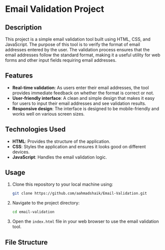 # Email Validation Project

## Description

This project is a simple email validation tool built using HTML, CSS, and JavaScript. The purpose of this tool is to verify the format of email addresses entered by the user. The validation process ensures that the email addresses follow the standard format, making it a useful utility for web forms and other input fields requiring email addresses.

## Features

- **Real-time validation**: As users enter their email addresses, the tool provides immediate feedback on whether the format is correct or not.
- **User-friendly interface**: A clean and simple design that makes it easy for users to input their email addresses and see validation results.
- **Responsive design**: The interface is designed to be mobile-friendly and works well on various screen sizes.

## Technologies Used

- **HTML**: Provides the structure of the application.
- **CSS**: Styles the application and ensures it looks good on different devices.
- **JavaScript**: Handles the email validation logic.

## Usage

1. Clone this repository to your local machine using:
    ```bash
    git clone https://github.com/aahmadshaik/Email-Validation.git
    ```

2. Navigate to the project directory:
    ```bash
    cd email-validation
    ```

3. Open the `index.html` file in your web browser to use the email validation tool.

## File Structure

